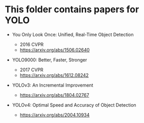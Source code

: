 # This folder contains papers for YOLO

- You Only Look Once: Unified, Real-Time Object Detection
    - 2016 CVPR
    - https://arxiv.org/abs/1506.02640

- YOLO9000: Better, Faster, Stronger
    - 2017 CVPR
    - https://arxiv.org/abs/1612.08242

- YOLOv3: An Incremental Improvement
    - https://arxiv.org/abs/1804.02767

- YOLOv4: Optimal Speed and Accuracy of Object Detection
    - https://arxiv.org/abs/2004.10934
